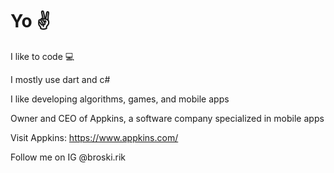 # Yo ✌️

I like to code 💻

I mostly use dart and c#

I like developing algorithms, games, and mobile apps

Owner and CEO of Appkins, a software company specialized in mobile apps

Visit Appkins: https://www.appkins.com/

Follow me on IG @broski.rik

